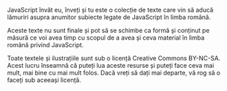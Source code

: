JavaScript învăt eu, înveți și tu este o colecție de texte care vin să aducă lămuriri asupra anumitor subiecte legate de JavaScript în limba română.

Aceste texte nu sunt finale și pot să se schimbe ca formă și conținut pe măsură ce voi avea timp cu scopul de a avea și ceva material în limba română privind JavaScript.

Toate textele și ilustrațiile sunt sub o licență Creative Commons BY-NC-SA. Acest lucru înseamnă că puteți lua aceste resurse și puteți face ceva mai mult, mai bine cu mai mult folos.
Dacă vreți să dați mai departe, vă rog să o faceți sub aceeași licență.
